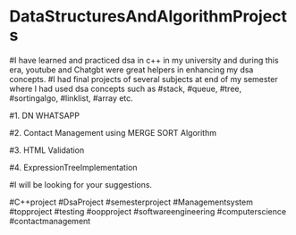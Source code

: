 # DataStructuresAndAlgorithmProjects
#I have learned and practiced dsa in c++ in my university and during this era, youtube and Chatgbt were great helpers in enhancing my dsa concepts.
#I had final projects of several subjects at end of my semester where I had used dsa concepts such as #stack, #queue, #tree, #sortingalgo, #linklist, #array etc.

#1. DN WHATSAPP

#2. Contact Management using MERGE SORT Algorithm

#3. HTML Validation

#4. ExpressionTreeImplementation

#I will be looking for your suggestions.

#C++project #DsaProject #semesterproject #Managementsystem #topproject  #testing #oopproject #softwareengineering #computerscience #contactmanagement 
